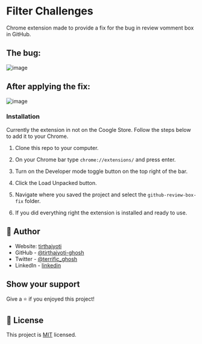 # Filter Challenges

Chrome extension made to provide a fix for the bug in review vomment box in GitHub.

## The bug:

![image](https://user-images.githubusercontent.com/57726348/95549203-74d2bb00-0a24-11eb-817b-d758e3d02705.png)

## After applying the fix:

![image](https://user-images.githubusercontent.com/57726348/95549325-af3c5800-0a24-11eb-8dd9-ad4a65c35bb8.png)

### Installation

Currently the extension in not on the Coogle Store. Follow the steps below to add it to your Chrome.

1. Clone this repo to your computer.

2. On your Chrome bar type ```chrome://extensions/``` and press enter.

3. Turn on the Developer mode toggle button on the top right of the bar.

4. Click the Load Unpacked button.

5. Navigate where you saved the project and select the `github-review-box-fix` folder.

6. If you did everything right the extension is installed and ready to use.

## 👤 Author

- Website: [tirthajyoti](https://tirthajyoti-ghosh.github.io/Portfolio/)
- GitHub - [@tirthajyoti-ghosh](https://github.com/tirthajyoti-ghosh)
- Twitter - [@terrific_ghosh](https://twitter.com/terrific_ghosh)
- LinkedIn - [linkedin](https://www.linkedin.com/in/tirthajyoti-ghosh/)

## Show your support

Give a ⭐️ if you enjoyed this project!

## 📝 License

This project is [MIT](lic.url) licensed.
